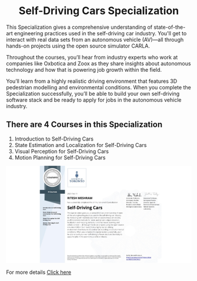 <h1 align="center">Self-Driving Cars Specialization
</h1>



This Specialization gives a comprehensive understanding of state-of-the-art engineering practices used in the self-driving car industry. You'll get to interact with real data sets from an autonomous vehicle (AV)―all through hands-on projects using the open source simulator CARLA.

Throughout the courses, you’ll hear from industry experts who work at companies like Oxbotica and Zoox as they share insights about autonomous technology and how that is powering job growth within the field.

You’ll learn from a highly realistic driving environment that features 3D pedestrian modelling and environmental conditions. When you complete the Specialization successfully, you’ll be able to build your own self-driving software stack and be ready to apply for jobs in the autonomous vehicle industry.

## There are 4 Courses in this Specialization

1) Introduction to Self-Driving Cars
2) State Estimation and Localization for Self-Driving Cars
3) Visual Perception for Self-Driving Cars
4) Motion Planning for Self-Driving Cars

   

<p align="center"><img src="https://github.com/RIT-MESH/Self-Driving-Car-courses-and-projects/blob/main/9%20Self-Driving%20Cars/CERTIFICATE.jpeg?raw=true"alt="Sublime's custom image"/>
</p>

For more details [Click here](https://www.coursera.org/account/accomplishments/specialization/RGR3DEXKQWCD) 

